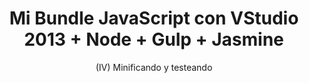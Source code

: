 ---
layout: post
title: Mi Bundle JavaScript con VStudio 2013 + Node + Gulp + Jasmine
subtitle: (IV) Minificando y testeando
tags: [JavaScript]
---